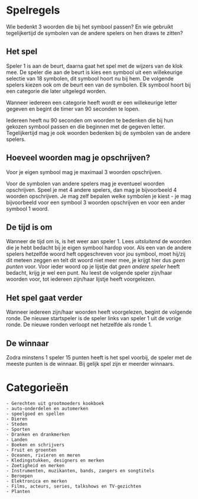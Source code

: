 # Spelregels

Wie bedenkt 3 woorden die bij het symbool passen? En wie gebruikt tegelijkertijd de symbolen van de andere spelers on hen draws te zitten?

## Het spel

Speler 1 is aan de beurt, daarna gaat het spel met de wijzers van de klok mee. De speler die aan de beurt is kies een symbool uit een willekeurige selectie van 18 symbolen, dit symbool hoort nu bij hem. De volgende spelers kiezen ook om de beurt een van de symbolen. Elk symbool hoort bij een categorie die later uitgelegd worden.

Wanneer iedereen een categorie heeft wordt er een willekeurige letter gegeven en begint de timer van 90 seconden te lopen.

Iedereen heeft nu 90 seconden om woorden te bedenken die bij hun gekozen symbool passen en die beginnen met de gegeven letter. Tegelijkertijd mag je ook woorden bedenken bij de symbolen van de andere spelers.

## Hoeveel woorden mag je opschrijven?

Voor je eigen symbool mag je maximaal 3 woorden opschrijven.

Voor de symbolen van andere spelers mag je eventueel woorden opschrijven. Speel je met 4 andere spelers, dan mag je bijvoorbeeld 4 woorden opschrijven. Je mag zelf bepalen welke symbolen je kiest - je mag bijvoorbeeld voor een symbool 3 woorden opschrijven en voor een ander symbool 1 woord.

## De tijd is om

Wanneer de tijd om is, is het weer aan speler 1. Lees *uitsluitend* de woorden die je hebt bedacht bij je eigen symbool hardop voor. Als een van de andere spelers hetzelfde woord heft opgeschreven voor jou symbool, moet hij/zij dit meteen zeggen en telt dit woord niet meer mee, je krijgt hier dus *geen punten* voor. Voor ieder woord op je lijstje dat *geen andere speler* heeft bedacht, krijg je wel een punt. Nu leest de volgende speler zijn/haar woorden voor, tot iedereen zijn/haar lijstje heeft voorgelezen.

## Het spel gaat verder

Wanneer iedereen zijn/haar woorden heeft voorgelezen, begint de volgende ronde. De nieuwe startspeler is de speler links van speler 1 uit de vorige ronde. De nieuwe ronden verloopt net hetzelfde als ronde 1.

## De winnaar

Zodra minstens 1 speler 15 punten heeft is het spel voorbij, de speler met de meeste punten is de winnaar. Bij gelijk spel zijn er meerder winnaars.




# Categorieën

    - Gerechten uit grootmoeders kookboek
    - auto-onderdelen en automerken
    - speelgoed en spellen
    - Dieren
    - Steden
    - Sporten
    - Dranken en drankmerken
    - Landen
    - Boeken en schrijvers
    - Fruit en groenten
    - Oceanen, rivieren en meren
    - Kledingstukken, designers en merken
    - Zoetigheid en merken
    - Instrumenten, muzikanten, bands, zangers en songtitels
    - Beroepen
    - Elektronica en merken
    - Films, acteurs, series, talkshows en TV-gezichten
    - Planten

